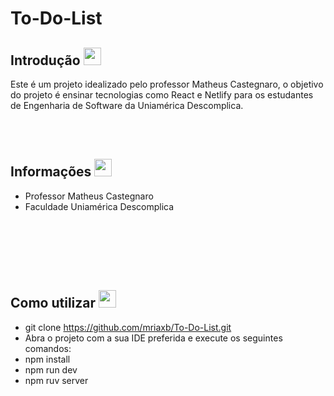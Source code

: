 # To-Do-List


<a name="introducao"></a> 
## Introdução  <img src="https://cdn-icons-png.flaticon.com/128/4129/4129437.png" height=28>
Este é um projeto idealizado pelo professor Matheus Castegnaro, o objetivo do projeto é ensinar tecnologias como React e Netlify para os estudantes de Engenharia de Software da Uniamérica Descomplica.

<br></br>
<a name="informacoes"></a>    
## Informações <img src="https://cdn-icons-png.flaticon.com/128/471/471662.png" height=28>
* Professor Matheus Castegnaro
* Faculdade Uniamérica Descomplica  


<br></br>

<br></br>
<a name="utilizar"></a>
## Como utilizar   <img src="https://cdn-icons-png.flaticon.com/128/3240/3240831.png" height=28>
* git clone https://github.com/mriaxb/To-Do-List.git
* Abra o projeto com a sua IDE preferida e execute os seguintes comandos:
* npm install
* npm run dev
* npm ruv server
